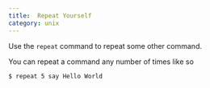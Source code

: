 ```yaml
---
title:  Repeat Yourself
category: unix
---
```


Use the `repeat` command to repeat some other command.

You can repeat a command any number of times like so

```
$ repeat 5 say Hello World
```
